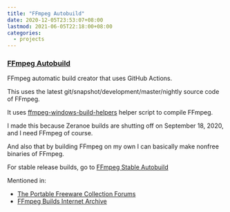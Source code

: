 ```yaml
---
title: "FFmpeg Autobuild"
date: 2020-12-05T23:53:07+08:00
lastmod: 2021-06-05T22:18:00+08:00
categories:
  - projects
---
```

### [FFmpeg Autobuild](https://github.com/AnimMouse/ffmpeg-autobuild)

FFmpeg automatic build creator that uses GitHub Actions.

This uses the latest git/snapshot/development/master/nightly source code of FFmpeg.

It uses [ffmpeg-windows-build-helpers](https://github.com/rdp/ffmpeg-windows-build-helpers) helper script to compile FFmpeg.

I made this because Zeranoe builds are shutting off on September 18, 2020, and I need FFmpeg of course.

And also that by building FFmpeg on my own I can basically make nonfree binaries of FFmpeg.

For stable release builds, go to [FFmpeg Stable Autobuild](../ffmpeg-stable-autobuild/)

Mentioned in:
* [The Portable Freeware Collection Forums](https://www.portablefreeware.com/forums/viewtopic.php?p=98827#p98827)
* [FFmpeg Builds Internet Archive](https://archive.org/details/zeranoe)